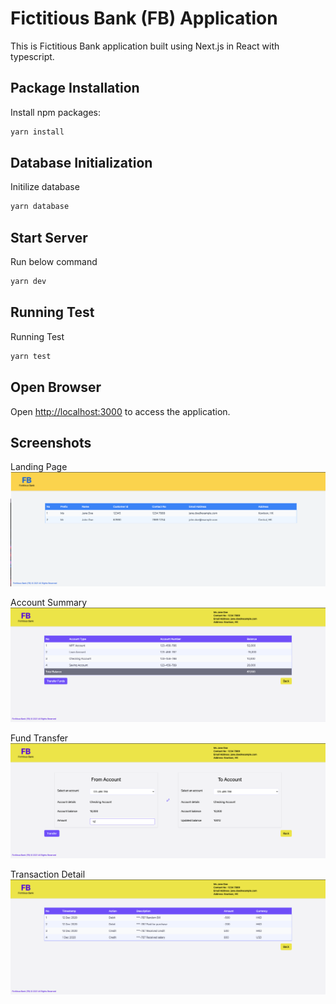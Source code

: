 
# Fictitious Bank (FB) Application

This is Fictitious Bank application built using Next.js in React with typescript.

## Package Installation
Install npm packages:

```bash
yarn install
```

## Database Initialization
Initilize database

```bash
yarn database
```

## Start Server

Run below command
```sh
yarn dev
```

## Running Test
Running Test

```bash
yarn test
```

## Open Browser

Open [http://localhost:3000](http://localhost:3000) to access the application.



## Screenshots
Landing Page
![Landing Page.](/images/landing-page.png "Landing Page.")

Account Summary
![Account Summary.](/images/account-summary.png "Account Summary.")

Fund Transfer
![Fund Transfer.](/images/fund-transfer.png "Fund Transfer.")

Transaction Detail
![Transaction Detail.](/images/transaction-detail.png "Transaction Detail.")